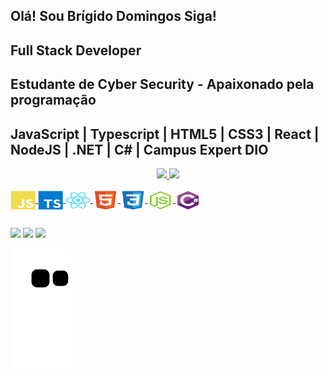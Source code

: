  ##                                                      Olá! Sou Brígido Domingos Siga!
 ##                                                            Full Stack Developer
 ##                                                          Estudante de Cyber Security - Apaixonado pela programação
 ##                                        JavaScript | Typescript | HTML5 | CSS3 | React | NodeJS | .NET | C# | Campus Expert DIO

<div align="center">
  <a href="https://github.com/BrigidoDsiga">
  <img height="180em" src="https://github-readme-stats.vercel.app/api?username=BrigidoDsiga&show_icons=true&theme=dracula&include_all_commits=true&count_private=true"/>
  <img height="180em" src="https://github-readme-stats.vercel.app/api/top-langs/?username=BrigidoDsiga&layout=compact&langs_count=7&theme=dracula"/>
</div>
 <div style="display: inline_block"><br>
  <img align="center" alt="Brigido-Js" height="30" width="40" src="https://raw.githubusercontent.com/devicons/devicon/master/icons/javascript/javascript-plain.svg">
  <img align="center" alt="Brigido-Ts" height="30" width="40" src="https://raw.githubusercontent.com/devicons/devicon/master/icons/typescript/typescript-plain.svg">
  <img align="center" alt="Brigido-React" height="30" width="40" src="https://raw.githubusercontent.com/devicons/devicon/master/icons/react/react-original.svg">
  <img align="center" alt="Brigido-HTML5" height="30" width="40" src="https://raw.githubusercontent.com/devicons/devicon/master/icons/html5/html5-original.svg">
  <img align="center" alt="Brigido-CSS3" height="30" width="40" src="https://raw.githubusercontent.com/devicons/devicon/master/icons/css3/css3-original.svg">
  <img align="center" alt="Brigido-NodeJs" height="30" width="40" src="https://raw.githubusercontent.com/devicons/devicon/master/icons/nodejs/nodejs-original.svg">
  <img align="center" alt="Brigido-csharp" height="30" width="40" src="https://raw.githubusercontent.com/devicons/devicon/master/icons/csharp/csharp-original.svg"> 
</div>
  
   ##
 
<div> 
  <a href = "mailto:brigidosiga@gmail.com"><img src="https://img.shields.io/badge/-Gmail-%23333?style=for-the-badge&logo=gmail&logoColor=white" target="_blank"></a>
  <a href="https://www.linkedin.com/in/brígido-domingos-sigá-b70a1717a" target="_blank"><img src="https://img.shields.io/badge/-LinkedIn-%230077B5?style=for-the-badge&logo=linkedin&logoColor=white" target="_blank"></a> 
  <a href="https://instagram.com/preto_combina_com_tudo_" target="_blank"><img src="https://img.shields.io/badge/-Instagram-%23E4405F?style=for-the-badge&logo=instagram&logoColor=white" target="_blank"></a>
  
  ![Snake animation](https://github.com/rafaballerini/rafaballerini/blob/output/github-contribution-grid-snake.svg)
  
</div>

